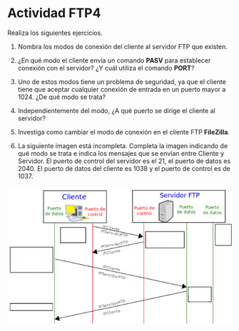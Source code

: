 # Actividad FTP4

Realiza los siguientes ejercicios.

1. Nombra los modos de conexión del cliente al servidor FTP que existen.

1. ¿En qué modo el cliente envía un comando **PASV** para establecer conexión con el servidor? ¿Y cuál
utiliza el comando **PORT**?

1. Uno de estos modos tiene un problema de seguridad, ya que el cliente tiene que aceptar cualquier
conexión de entrada en un puerto mayor a 1024. ¿De qué modo se trata?

1. Independientemente del modo, ¿A qué puerto se dirige el cliente al servidor?

1. Investiga como cambiar el modo de conexión en el cliente FTP **FileZilla**.

1. La siguiente imagen está incompleta. Completa la imagen indicando de qué modo se trata e indica los mensajes que se envían entre Cliente y Servidor. El puerto de control del servidor es el 21, el puerto de datos es 2040. El puerto de datos del cliente es 1038 y el puerto de control es de 1037.

![Imagen2](630px-Pasivo.svg.png)

